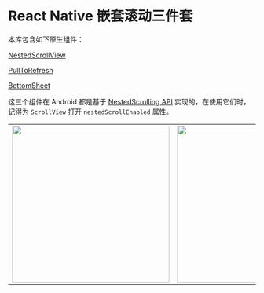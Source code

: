 # React Native 嵌套滚动三件套

本库包含如下原生组件：

[NestedScrollView](./packages/nested-scroll/README.md)

[PullToRefresh](./packages/pull-to-refresh/README.md)

[BottomSheet](./packages/bottom-sheet/README.md)

这三个组件在 Android 都是基于 [NestedScrolling API](https://developer.android.com/reference/androidx/core/view/NestedScrollingChild) 实现的，在使用它们时，记得为 `ScrollView` 打开 `nestedScrollEnabled` 属性。

|                                                                                                           |                                                                                                           |                                                                                                           |
| --------------------------------------------------------------------------------------------------------- | --------------------------------------------------------------------------------------------------------- | --------------------------------------------------------------------------------------------------------- |
| <img src="https://todoit.oss-cn-shanghai.aliyuncs.com/assets/README-2023-04-27-15-00-51.gif" width="320"> | <img src="https://todoit.oss-cn-shanghai.aliyuncs.com/assets/troika-2023-04-27-14-48-40.gif" width="320"> | <img src="https://todoit.oss-cn-shanghai.aliyuncs.com/assets/README-2023-02-18-21-36-20.gif" width="320"> |
